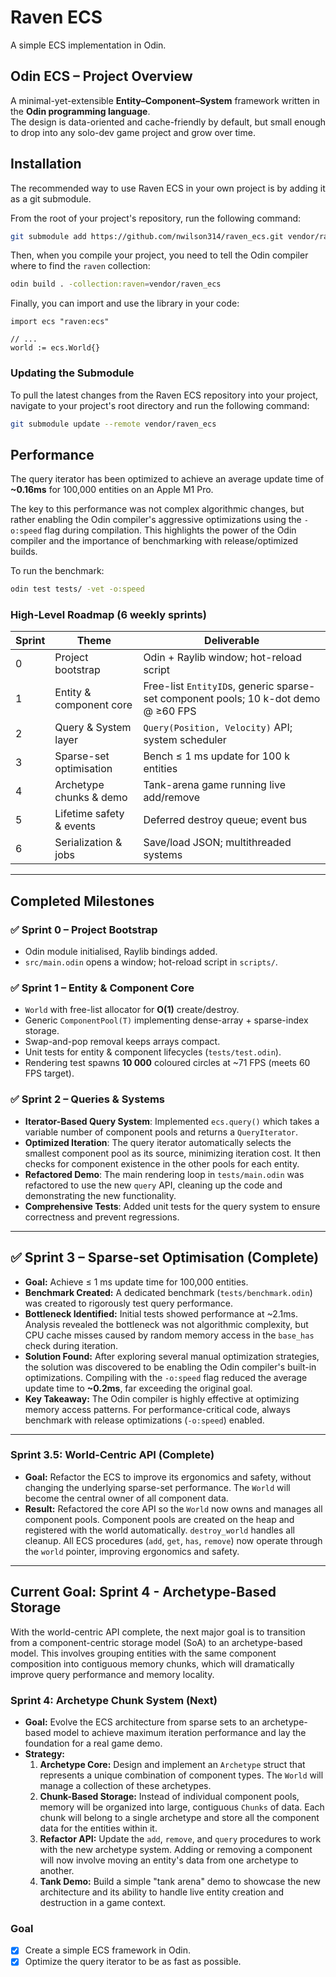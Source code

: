 # Raven ECS

A simple ECS implementation in Odin.

## Odin ECS – Project Overview
A minimal-yet-extensible **Entity–Component–System** framework written in the **Odin programming language**.  
The design is data-oriented and cache-friendly by default, but small enough to drop into any solo-dev game project and grow over time.

## Installation

The recommended way to use Raven ECS in your own project is by adding it as a git submodule.

From the root of your project's repository, run the following command:

```bash
git submodule add https://github.com/nwilson314/raven_ecs.git vendor/raven_ecs
```

Then, when you compile your project, you need to tell the Odin compiler where to find the `raven` collection:

```bash
odin build . -collection:raven=vendor/raven_ecs
```

Finally, you can import and use the library in your code:

```odin
import ecs "raven:ecs"

// ...
world := ecs.World{}
```

### Updating the Submodule

To pull the latest changes from the Raven ECS repository into your project, navigate to your project's root directory and run the following command:

```bash
git submodule update --remote vendor/raven_ecs
```

## Performance

The query iterator has been optimized to achieve an average update time of **~0.16ms** for 100,000 entities on an Apple M1 Pro.

The key to this performance was not complex algorithmic changes, but rather enabling the Odin compiler's aggressive optimizations using the `-o:speed` flag during compilation. This highlights the power of the Odin compiler and the importance of benchmarking with release/optimized builds.

To run the benchmark:
```bash
odin test tests/ -vet -o:speed
```

### High-Level Roadmap (6 weekly sprints)

| Sprint | Theme | Deliverable |
| ------ | ----- | ----------- |
| 0 | Project bootstrap | Odin + Raylib window; hot-reload script |
| 1 | Entity & component core | Free-list `EntityID`s, generic sparse-set component pools; 10 k-dot demo @ ≥60 FPS |
| 2 | Query & System layer | `Query(Position, Velocity)` API; system scheduler |
| 3 | Sparse-set optimisation | Bench ≤ 1 ms update for 100 k entities |
| 4 | Archetype chunks & demo | Tank-arena game running live add/remove |
| 5 | Lifetime safety & events | Deferred destroy queue; event bus |
| 6 | Serialization & jobs | Save/load JSON; multithreaded systems |

---

## Completed Milestones

### ✅ Sprint 0 – Project Bootstrap
* Odin module initialised, Raylib bindings added.  
* `src/main.odin` opens a window; hot-reload script in `scripts/`.  

### ✅ Sprint 1 – Entity & Component Core
* `World` with free-list allocator for **O(1)** create/destroy.  
* Generic `ComponentPool(T)` implementing dense-array + sparse-index storage.  
* Swap-and-pop removal keeps arrays compact.  
* Unit tests for entity & component lifecycles (`tests/test.odin`).  
* Rendering test spawns **10 000** coloured circles at ~71 FPS (meets 60 FPS target).  

### ✅ Sprint 2 – Queries & Systems
*   **Iterator-Based Query System**: Implemented `ecs.query()` which takes a variable number of component pools and returns a `QueryIterator`.
*   **Optimized Iteration**: The query iterator automatically selects the smallest component pool as its source, minimizing iteration cost. It then checks for component existence in the other pools for each entity.
*   **Refactored Demo**: The main rendering loop in `tests/main.odin` was refactored to use the new `query` API, cleaning up the code and demonstrating the new functionality.
*   **Comprehensive Tests**: Added unit tests for the query system to ensure correctness and prevent regressions.

---

## ✅ Sprint 3 – Sparse-set Optimisation (Complete)

*   **Goal:** Achieve ≤ 1 ms update time for 100,000 entities.
*   **Benchmark Created:** A dedicated benchmark (`tests/benchmark.odin`) was created to rigorously test query performance.
*   **Bottleneck Identified:** Initial tests showed performance at ~2.1ms. Analysis revealed the bottleneck was not algorithmic complexity, but CPU cache misses caused by random memory access in the `base_has` check during iteration.
*   **Solution Found:** After exploring several manual optimization strategies, the solution was discovered to be enabling the Odin compiler's built-in optimizations. Compiling with the `-o:speed` flag reduced the average update time to **~0.2ms**, far exceeding the original goal.
*   **Key Takeaway:** The Odin compiler is highly effective at optimizing memory access patterns. For performance-critical code, always benchmark with release optimizations (`-o:speed`) enabled.

---

### Sprint 3.5: World-Centric API (Complete)

*   **Goal:** Refactor the ECS to improve its ergonomics and safety, without changing the underlying sparse-set performance. The `World` will become the central owner of all component data.
*   **Result:** Refactored the core API so the `World` now owns and manages all component pools. Component pools are created on the heap and registered with the world automatically. `destroy_world` handles all cleanup. All ECS procedures (`add`, `get`, `has`, `remove`) now operate through the `world` pointer, improving ergonomics and safety.

---

## Current Goal: Sprint 4 - Archetype-Based Storage

With the world-centric API complete, the next major goal is to transition from a component-centric storage model (SoA) to an archetype-based model. This involves grouping entities with the same component composition into contiguous memory chunks, which will dramatically improve query performance and memory locality.

### Sprint 4: Archetype Chunk System (Next)

*   **Goal:** Evolve the ECS architecture from sparse sets to an archetype-based model to achieve maximum iteration performance and lay the foundation for a real game demo.
*   **Strategy:**
    1.  **Archetype Core:** Design and implement an `Archetype` struct that represents a unique combination of component types. The `World` will manage a collection of these archetypes.
    2.  **Chunk-Based Storage:** Instead of individual component pools, memory will be organized into large, contiguous `Chunks` of data. Each chunk will belong to a single archetype and store all the component data for the entities within it.
    3.  **Refactor API:** Update the `add`, `remove`, and `query` procedures to work with the new archetype system. Adding or removing a component will now involve moving an entity's data from one archetype to another.
    4.  **Tank Demo:** Build a simple "tank arena" demo to showcase the new architecture and its ability to handle live entity creation and destruction in a game context.

### Goal

- [x] Create a simple ECS framework in Odin.
- [x] Optimize the query iterator to be as fast as possible.
